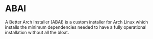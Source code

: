 # ABAI
A Better Arch Installer (ABAI) is a custom installer for Arch Linux which installs the minimum dependencies needed to have a fully operational installation without all the bloat.
